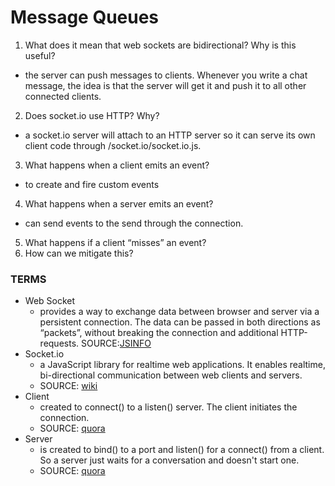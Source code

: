 # Message Queues

1. What does it mean that web sockets are bidirectional? Why is this useful?
- the server can push messages to clients. Whenever you write a chat message, the idea is that the server will get it and push it to all other connected clients.
2. Does socket.io use HTTP? Why?
- a socket.io server will attach to an HTTP server so it can serve its own client code through /socket.io/socket.io.js.
3. What happens when a client emits an event?
- to create and fire custom events
4. What happens when a server emits an event?
- can send events to the send through the connection.
5. What happens if a client “misses” an event?
6. How can we mitigate this?


### TERMS
- Web Socket
  - provides a way to exchange data between browser and server via a persistent connection. The data can be passed in both directions as “packets”, without breaking the connection and additional HTTP-requests.
  SOURCE:[JSINFO](https://javascript.info/websocket)
- Socket.io
  - a JavaScript library for realtime web applications. It enables realtime, bi-directional communication between web clients and servers.
  - SOURCE: [wiki](https://en.wikipedia.org/wiki/Socket.IO)
- Client
  - created to connect() to a listen() server. The client initiates the connection.
  - SOURCE: [quora](https://www.quora.com/What-is-the-difference-between-client-socket-and-server-socket-in-computer-networking)
- Server
  -  is created to bind() to a port and listen() for a connect() from a client. So a server just waits for a conversation and doesn't start one.
   - SOURCE: [quora](https://www.quora.com/What-is-the-difference-between-client-socket-and-server-socket-in-computer-networking)